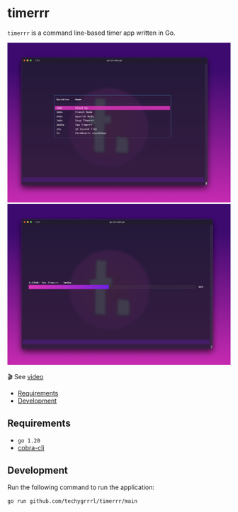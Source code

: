 # timerrr

`timerrr` is a command line-based timer app written in Go.

![](screenshots/cmd_timerrr.png)
![](screenshots/cmd_timerrr_run.png)

🎬 See [video](https://github.com/techygrrrl/timerrr/commit/ada55c808fd77cff61de555bc35b839960b03f7a#r105166581)

- [Requirements](#requirements)
- [Development](#development)

## Requirements

- `go 1.20`
- [cobra-cli](https://github.com/spf13/cobra#usage)

## Development

Run the following command to run the application:

    go run github.com/techygrrrl/timerrr/main

